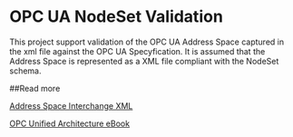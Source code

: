 #  OPC UA NodeSet Validation 

This project support validation of the OPC UA Address Space captured in the xml file against the OPC UA Specyfication. It is assumed that the Address Space is represented as a XML file compliant with the NodeSet schema.

##Read more

[Address Space Interchange XML](http://www.commsvr.com/InternetDSL/commserver/P_DowloadCenter/P_Publications/P-150101E-AddressSpaceInterchangeXML.pdf)

[OPC Unified Architecture eBook](http://goo.gl/y4EHUn)

